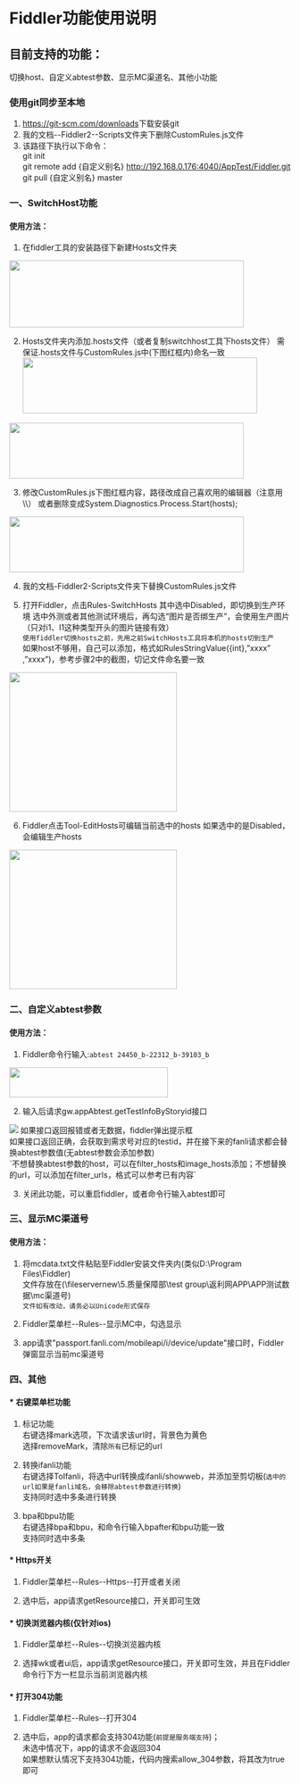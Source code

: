 # Fiddler功能使用说明
## 目前支持的功能：
切换host、自定义abtest参数、显示MC渠道名、其他小功能

### 使用git同步至本地
1. <https://git-scm.com/downloads>下载安装git
2. 我的文档--Fiddler2--Scripts文件夹下删除CustomRules.js文件
3. 该路径下执行以下命令：<br>
git init <br>
git remote add {自定义别名} http://192.168.0.176:4040/AppTest/Fiddler.git<br>
git pull {自定义别名} master<br>

### 一、SwitchHost功能
#### 使用方法：
1. 在fiddler工具的安装路径下新建Hosts文件夹
<img src="https://github.com/aliugenb/Temp/raw/master/MarkdownPictures/switchhost/swithhost1.png" width="420" height="120"  />

2. Hosts文件夹内添加.hosts文件（或者复制switchhost工具下hosts文件）
需保证.hosts文件与CustomRules.js中(下图红框内)命名一致
<img src="https://github.com/aliugenb/Temp/raw/master/MarkdownPictures/switchhost/switchhost2.png" width="420" height="100"  /><br>
<img src="https://github.com/aliugenb/Temp/raw/master/MarkdownPictures/switchhost/switchhost3.png" width="420" height="100"  />

3. 修改CustomRules.js下图红框内容，路径改成自己喜欢用的编辑器（注意用\\\）
或者删除变成System.Diagnostics.Process.Start(hosts);
<img src="https://github.com/aliugenb/Temp/raw/master/MarkdownPictures/switchhost/switchhost4.png" width="420" height="100"  />

4. 我的文档-Fiddler2-Scripts文件夹下替换CustomRules.js文件

5. 打开Fiddler，点击Rules-SwitchHosts
其中选中Disabled，即切换到生产环境
选中外测或者其他测试环境后，再勾选“图片是否绑生产”，会使用生产图片（只对i1、I1这种类型开头的图片链接有效）<br>
`使用fiddler切换hosts之前，先用之前SwitchHosts工具将本机的hosts切到生产`<br>
如果host不够用，自己可以添加，格式如RulesStringValue({int},”xxxx” ,”xxxx”)，参考步骤2中的截图，切记文件命名要一致
<img src="https://github.com/aliugenb/Temp/raw/master/MarkdownPictures/switchhost/switchhost5.png" width="300" height="250"  />

6. Fiddler点击Tool-EditHosts可编辑当前选中的hosts
如果选中的是Disabled，会编辑生产hosts
<img src="https://github.com/aliugenb/Temp/raw/master/MarkdownPictures/switchhost/switchhost6.png" width="300" height="250"  />

### 二、自定义abtest参数
#### 使用方法：
1. Fiddler命令行输入:`abtest 24450_b-22312_b-39103_b`
<img src="https://github.com/aliugenb/Temp/raw/master/MarkdownPictures/abtest/abtest.png" width="284" height="54"  />

2. 输入后请求gw.appAbtest.getTestInfoByStoryid接口
<img src="https://github.com/aliugenb/Temp/raw/master/MarkdownPictures/abtest/abtest1.png"/>
如果接口返回报错或者无数据，fiddler弹出提示框<br>
如果接口返回正确，会获取到需求号对应的testid，并在接下来的fanli请求都会替换abtest参数值(无abtest参数会添加参数)<br>
`不想替换abtest参数的host，可以在filter_hosts和image_hosts添加；不想替换的url，可以添加在filter_urls，格式可以参考已有内容`

3. 关闭此功能，可以重启fiddler，或者命令行输入abtest即可

### 三、显示MC渠道号
#### 使用方法：
1. 将mcdata.txt文件粘贴至Fiddler安装文件夹内(类似D:\Program Files\Fiddler)<br>
文件存放在(\\fileservernew\5.质量保障部\test group\返利网APP\APP测试数据\mc渠道号)<br>
`文件如有改动，请务必以Unicode形式保存`

2. Fiddler菜单栏--Rules--显示MC中，勾选显示

3. app请求"passport.fanli.com/mobileapi/i/device/update"接口时，Fiddler弹窗显示当前mc渠道号

### 四、其他
#### * 右键菜单栏功能
1. 标记功能<br>
右键选择mark选项，下次请求该url时，背景色为黄色<br>
选择removeMark，清除`所有`已标记的url

2. 转换ifanli功能<br>
右键选择ToIfanli，将选中url转换成ifanli/showweb，并添加至剪切板(`选中的url如果是fanli域名，会移除abtest参数进行转换`)<br>
支持同时选中多条进行转换

3. bpa和bpu功能<br>
右键选择bpa和bpu，和命令行输入bpafter和bpu功能一致<br>
支持同时选中多条

#### * Https开关
1. Fiddler菜单栏--Rules--Https--打开或者关闭

2. 选中后，app请求getResource接口，开关即可生效

#### * 切换浏览器内核(仅针对ios)
1. Fiddler菜单栏--Rules--切换浏览器内核

2. 选择wk或者ui后，app请求getResource接口，开关即可生效，并且在Fiddler命令行下方一栏显示当前浏览器内核

#### * 打开304功能
1. Fiddler菜单栏--Rules--打开304

2. 选中后，app的请求都会支持304功能(`前提是服务端支持`)；<br>
未选中情况下，app的请求不会返回304<br>
如果想默认情况下支持304功能，代码内搜索allow_304参数，将其改为true即可
